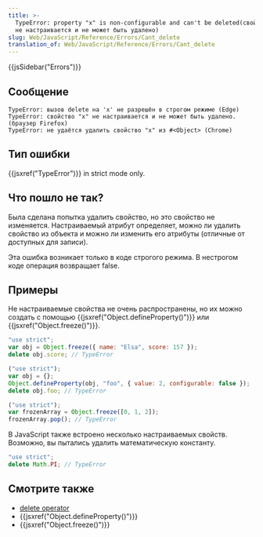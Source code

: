 ```yaml
---
title: >-
  TypeError: property "x" is non-configurable and can't be deleted(свойство "x"
  не настраивается и не может быть удалено)
slug: Web/JavaScript/Reference/Errors/Cant_delete
translation_of: Web/JavaScript/Reference/Errors/Cant_delete
---
```


{{jsSidebar("Errors")}}

## Сообщение

```
TypeError: вызов delete на 'x' не разрешён в строгом режиме (Edge)
TypeError: свойство "x" не настраивается и не может быть удалено. (браузер Firefox)
TypeError: не удаётся удалить свойство "x" из #<Object> (Chrome)
```

## Тип ошибки

{{jsxref("TypeError")}} in strict mode only.

## Что пошло не так?

Была сделана попытка удалить свойство, но это свойство не изменяется. Настраиваемый атрибут определяет, можно ли удалить свойство из объекта и можно ли изменить его атрибуты (отличные от доступных для записи).

Эта ошибка возникает только в коде строгого режима. В нестрогом коде операция возвращает false.

## Примеры

Не настраиваемые свойства не очень распространены, но их можно создать с помощью {{jsxref("Object.defineProperty()")}} или {{jsxref("Object.freeze()")}}.

```js example-bad
"use strict";
var obj = Object.freeze({ name: "Elsa", score: 157 });
delete obj.score; // TypeError

("use strict");
var obj = {};
Object.defineProperty(obj, "foo", { value: 2, configurable: false });
delete obj.foo; // TypeError

("use strict");
var frozenArray = Object.freeze([0, 1, 2]);
frozenArray.pop(); // TypeError
```

В JavaScript также встроено несколько настраиваемых свойств. Возможно, вы пытались удалить математическую константу.

```js example-bad
"use strict";
delete Math.PI; // TypeError
```

## Смотрите также

- [delete operator](/ru/docs/Web/JavaScript/Reference/Operators/delete)
- {{jsxref("Object.defineProperty()")}}
- {{jsxref("Object.freeze()")}}
